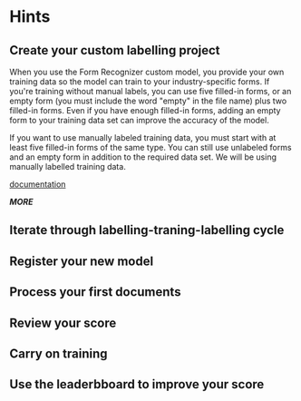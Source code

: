 # Hints

## Create your custom labelling project

When you use the Form Recognizer custom model, you provide your own training data so the model can train to your industry-specific forms. If you're training without manual labels, you can use five filled-in forms, or an empty form (you must include the word "empty" in the file name) plus two filled-in forms. Even if you have enough filled-in forms, adding an empty form to your training data set can improve the accuracy of the model.

If you want to use manually labeled training data, you must start with at least five filled-in forms of the same type. You can still use unlabeled forms and an empty form in addition to the required data set. We will be using manually labelled training data.

[documentation](https://docs.microsoft.com/en-us/azure/cognitive-services/form-recognizer/build-training-data-set)

___MORE___

## Iterate through labelling-traning-labelling cycle

## Register your new model

## Process your first documents

## Review your score

## Carry on training

## Use the leaderbboard to improve your score

